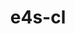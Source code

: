 ---
title: "e4s-cl"
layout: cache
categories: [package, develop]
meta: {"compilers": ["none"], "num_specs": 15, "num_specs_by_stack": {"e4s": 7, "e4s-oneapi": 8, "root": 15}, "oss": ["ubuntu22.04"], "platforms": ["linux"], "stacks": ["e4s", "e4s-oneapi", "root"], "targets": ["x86_64_v3"], "versions": ["1.0.4"]}
spec_details: [{"compiler": "none", "hash": "4oooifv7ddlolk2hpwscjx3ltpl7a5v2", "os": "ubuntu22.04", "platform": "linux", "size": "-", "stacks": ["e4s-oneapi", "root"], "target": "x86_64_v3", "variants": ["build_system=python_pip"], "versions": ["1.0.4"]}, {"compiler": "none", "hash": "525onrphntvhalphove5zkjzkl5rwbfj", "os": "ubuntu22.04", "platform": "linux", "size": "-", "stacks": ["e4s", "root"], "target": "x86_64_v3", "variants": ["build_system=python_pip"], "versions": ["1.0.4"]}, {"compiler": "none", "hash": "5m6qhnyncat7s76i6ug532lx67sjmpwe", "os": "ubuntu22.04", "platform": "linux", "size": "-", "stacks": ["e4s-oneapi", "root"], "target": "x86_64_v3", "variants": ["build_system=python_pip"], "versions": ["1.0.4"]}, {"compiler": "none", "hash": "7eoiuteqb7vp3hyxphcwkmgzvaeyoraf", "os": "ubuntu22.04", "platform": "linux", "size": "-", "stacks": ["e4s-oneapi", "root"], "target": "x86_64_v3", "variants": ["build_system=python_pip"], "versions": ["1.0.4"]}, {"compiler": "none", "hash": "bxj3nybghujxouawskcuhdudavn4njzn", "os": "ubuntu22.04", "platform": "linux", "size": "-", "stacks": ["e4s-oneapi", "root"], "target": "x86_64_v3", "variants": ["build_system=python_pip"], "versions": ["1.0.4"]}, {"compiler": "none", "hash": "exde4nhaqjhot5f6mvabtq3pn2czj424", "os": "ubuntu22.04", "platform": "linux", "size": "-", "stacks": ["e4s-oneapi", "root"], "target": "x86_64_v3", "variants": ["build_system=python_pip"], "versions": ["1.0.4"]}, {"compiler": "none", "hash": "gwh3lgelpdzqcpgkqwflj4swyeju6su3", "os": "ubuntu22.04", "platform": "linux", "size": "-", "stacks": ["e4s", "root"], "target": "x86_64_v3", "variants": ["build_system=python_pip"], "versions": ["1.0.4"]}, {"compiler": "none", "hash": "i6nf3b5r3sygfpuvpnokjsxn5jos2a7c", "os": "ubuntu22.04", "platform": "linux", "size": "-", "stacks": ["e4s-oneapi", "root"], "target": "x86_64_v3", "variants": ["build_system=python_pip"], "versions": ["1.0.4"]}, {"compiler": "none", "hash": "llniomloobe2zv26hlnkqidptiizcfvz", "os": "ubuntu22.04", "platform": "linux", "size": "-", "stacks": ["e4s", "root"], "target": "x86_64_v3", "variants": ["build_system=python_pip"], "versions": ["1.0.4"]}, {"compiler": "none", "hash": "pfvjdn2v7jwqve4y3jp36dlqiesju5si", "os": "ubuntu22.04", "platform": "linux", "size": "-", "stacks": ["e4s-oneapi", "root"], "target": "x86_64_v3", "variants": ["build_system=python_pip"], "versions": ["1.0.4"]}, {"compiler": "none", "hash": "ruvuhdgaakvfymu4che2jq4zqqdf2hr5", "os": "ubuntu22.04", "platform": "linux", "size": "-", "stacks": ["e4s", "root"], "target": "x86_64_v3", "variants": ["build_system=python_pip"], "versions": ["1.0.4"]}, {"compiler": "none", "hash": "u3uj53glli3h5tj5xt3wniyt46r4exb2", "os": "ubuntu22.04", "platform": "linux", "size": "-", "stacks": ["e4s-oneapi", "root"], "target": "x86_64_v3", "variants": ["build_system=python_pip"], "versions": ["1.0.4"]}, {"compiler": "none", "hash": "xjf7bzxzffuef4pybr4avjizueb3wfc2", "os": "ubuntu22.04", "platform": "linux", "size": "-", "stacks": ["e4s", "root"], "target": "x86_64_v3", "variants": ["build_system=python_pip"], "versions": ["1.0.4"]}, {"compiler": "none", "hash": "xwgxrylp747pg7xc5owhy7gxtvrmmopg", "os": "ubuntu22.04", "platform": "linux", "size": "-", "stacks": ["e4s", "root"], "target": "x86_64_v3", "variants": ["build_system=python_pip"], "versions": ["1.0.4"]}, {"compiler": "none", "hash": "zmedxzihaftuqbxec2ndkakijmuaybeh", "os": "ubuntu22.04", "platform": "linux", "size": "-", "stacks": ["e4s", "root"], "target": "x86_64_v3", "variants": ["build_system=python_pip"], "versions": ["1.0.4"]}]
---